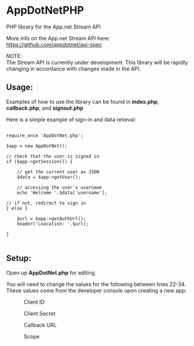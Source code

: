 AppDotNetPHP
============

PHP library for the App.net Stream API

More info on the App.net Stream API here: https://github.com/appdotnet/api-spec

NOTE:<br>
The Stream API is currently under development. This library will be rapidly changing in accordance with changes made in the API.

Usage:
--------
Examples of how to use the library can be found in <b>index.php</b>, <b>callback.php</b>, and <b>signout.php</b>

Here is a simple example of sign-in and data retieval:
<pre>
<code>
require_once 'AppDotNet.php';

$app = new AppDotNet();

// check that the user is signed in
if ($app->getSession()) {

	// get the current user as JSON
	$data = $app->getUser();

	// accessing the user's username
	echo 'Welcome '.$data['username'];

// if not, redirect to sign in
} else {

	$url = $app->getAuthUrl();
	header('Loacation: '.$url);
	
}
</code>
</pre>

Setup:
--------
Open up <b>AppDotNet.php</b> for editing

You will need to change the values for the following between lines 22-34. These values come from the developer console upon creating a new app:
<ol>
<ul>Client ID</ul>
<ul>Client Secret</ul>
<ul>Callback URL</ul>
<ul>Scope</ul>
</ol>